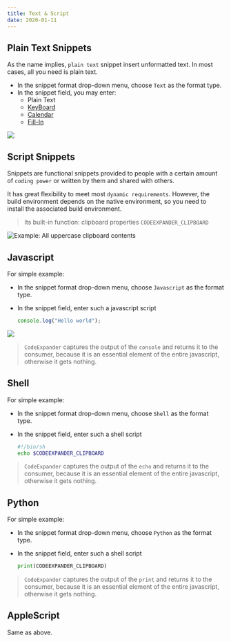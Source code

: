 ```yaml
---
title: Text & Script
date: 2020-01-11
---
```


## Plain Text Snippets

As the name implies, `plain text` snippet insert unformatted text. In most cases, all you need is plain text.

- In the snippet format drop-down menu, choose `Text` as the format type.
- In the snippet field, you may enter:
  - Plain Text
  - [KeyBoard](/en/views/advance/keyboard.html)
  - [Calendar](/en/views/advance/calendar.html)
  - [Fill-In](/en/views/advance/fill-in.html)

![](https://s1.ax1x.com/2020/06/29/NWdggA.png)

## Script Snippets

Snippets are functional snippets provided to people with a certain amount of `coding power` or written by them and shared with others.

It has great flexibility to meet most `dynamic requirements`. However, the build environment depends on the native environment, so you need to install the associated build environment.

> Its built-in function: clipboard properties `CODEEXPANDER_CLIPBOARD`

![Example: All uppercase clipboard contents](https://s1.ax1x.com/2020/06/29/NWdc3d.png)

## Javascript

For simple example:

- In the snippet format drop-down menu, choose `Javascript` as the format type.
- In the snippet field, enter such a javascript script

  ```javascript
  console.log("Hello world");
  ```

![](https://s1.ax1x.com/2020/06/29/NWds4e.png)

> `CodeExpander` captures the output of the `console` and returns it to the consumer, because it is an essential element of the entire javascript, otherwise it gets nothing.

## Shell

For simple example:

- In the snippet format drop-down menu, choose `Shell` as the format type.
- In the snippet field, enter such a shell script

  ```bash
  #!/bin/sh
  echo $CODEEXPANDER_CLIPBOARD
  ```

> `CodeExpander` captures the output of the `echo` and returns it to the consumer, because it is an essential element of the entire javascript, otherwise it gets nothing.

## Python

For simple example:

- In the snippet format drop-down menu, choose `Python` as the format type.
- In the snippet field, enter such a shell script

  ```python
  print(CODEEXPANDER_CLIPBOARD)
  ```

> `CodeExpander` captures the output of the `print` and returns it to the consumer, because it is an essential element of the entire javascript, otherwise it gets nothing.

## AppleScript

Same as above.
